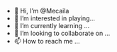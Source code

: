 - 👋 Hi, I’m @Mecaila
- 👀 I’m interested in playing...
- 🌱 I’m currently learning  ...
- 💞️ I’m looking to collaborate on ...
- 📫 How to reach me ...

<!---
Mecaila/Mecaila is a ✨ special ✨ repository because its `README.md` (this file) appears on your GitHub profile.
You can click the Preview link to take a look at your changes.
--->
